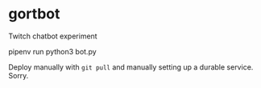 # gortbot
Twitch chatbot experiment

pipenv run python3 bot.py

Deploy manually with `git pull` and manually setting up a durable service. Sorry.
